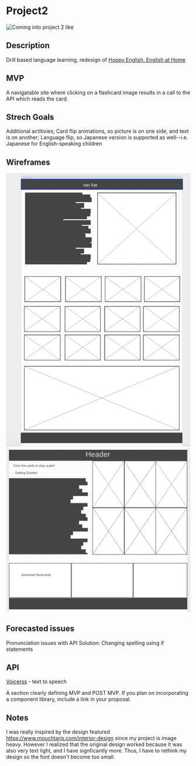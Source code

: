 # Project2



![Coming into project 2 like](https://media.giphy.com/media/13871fiv9kBfkQ/giphy.gif)

## Description
Drill based language learning, redesign of [Hoppy English, English at Home](https://hoppyenglish.com/https-hoppyenglish-com-%e3%81%8a%e3%81%86%e3%81%a1%e3%81%a7%e3%81%a1%e3%82%87%e3%81%93%e3%81%a3%e3%81%a8english%e3%81%ae%e4%bd%bf%e3%81%84%e6%96%b9-frame-nonceb46a2e6b3b/)


## MVP
A navigatable site where clicking on a flashcard image results in a call to the API which reads the card.


## Strech Goals
Additional actitivies;
Card flip animations, so picture is on one side, and text is on another;
Language flip, so Japanese version is supported as well--i.e. Japanese for English-speaking children

## Wireframes
![Landing page](https://github.com/PurpleTatsu/Project2/blob/master/wireframes/wireframe2.png?raw=true)
![Drills](https://github.com/PurpleTatsu/Project2/blob/master/wireframes/wireframe1.png?raw=true)


## Forecasted issues
Pronunciation issues with API
Solution: Changing spelling using if statements

## API
[Voicerss](http://api.voicerss.org) - text to speech

A section clearly defining MVP and POST MVP.
If you plan on incorporating a component library, include a link in your proposal.

## Notes
I was really inspired by the design featured https://www.mouchtaris.com/interior-design since my project is image heavy. However I realized that the original design worked because it was also very text light, and I have signficantly more. Thus, I have to rethink my design so the font doesn't become too small.